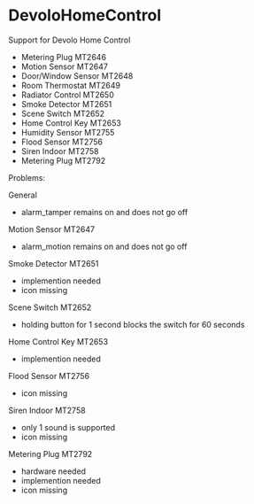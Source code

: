 # DevoloHomeControl

Support for Devolo Home Control
- Metering Plug MT2646
- Motion Sensor MT2647
- Door/Window Sensor MT2648
- Room Thermostat MT2649
- Radiator Control MT2650
- Smoke Detector MT2651
- Scene Switch MT2652
- Home Control Key MT2653
- Humidity Sensor MT2755
- Flood Sensor MT2756
- Siren Indoor MT2758
- Metering Plug MT2792 

Problems:

General
- alarm_tamper remains on and does not go off

Motion Sensor MT2647
- alarm_motion remains on and does not go off

Smoke Detector MT2651
- implemention needed
- icon missing

Scene Switch MT2652
- holding button for 1 second blocks the switch for 60 seconds

Home Control Key MT2653
- implemention needed

Flood Sensor MT2756
- icon missing

Siren Indoor MT2758
- only 1 sound is supported
- icon missing

Metering Plug MT2792 
- hardware needed
- implemention needed
- icon missing
